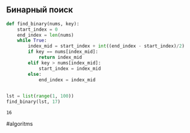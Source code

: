 ## Бинарный поиск


```python
def find_binary(nums, key):
    start_index = 0
    end_index = len(nums)
    while True:
        index_mid = start_index + int((end_index - start_index)/2)
        if key == nums[index_mid]:
            return index_mid
        elif key > nums[index_mid]:
            start_index = index_mid
        else:
            end_index = index_mid
    
```


```python
lst = list(range(1, 100))
find_binary(lst, 17)
```




    16


#algoritms